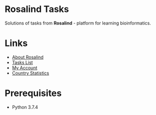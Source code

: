 # Rosalind Tasks
Solutions of tasks from **Rosalind** - platform for learning bioinformatics.

# Links
* [About Rosalind](http://rosalind.info/about/)
* [Tasks List](http://rosalind.info/problems/list-view)
* [My Account](http://rosalind.info/users/mihail.ruskevich)
* [Country Statistics](http://rosalind.info/statistics/countries/lv)

# Prerequisites
* Python 3.7.4